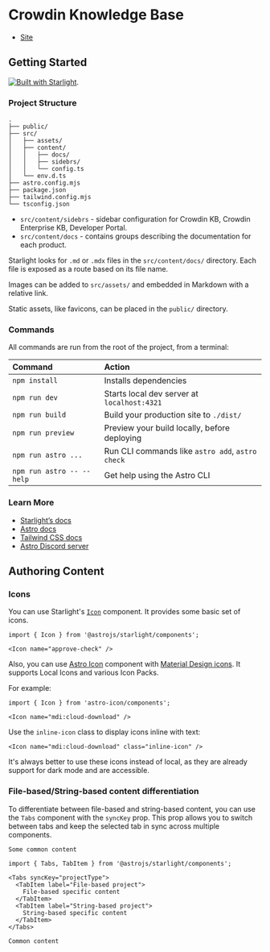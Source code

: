 # Crowdin Knowledge Base

- [Site](https://support.crowdin.com/)

## Getting Started

[![Built with Starlight](https://astro.badg.es/v2/built-with-starlight/tiny.svg)](https://starlight.astro.build).

### Project Structure

```
.
├── public/
├── src/
│   ├── assets/
│   ├── content/
│   │   ├── docs/
│   │   ├── sidebrs/
│   │   └── config.ts
│   └── env.d.ts
├── astro.config.mjs
├── package.json
├── tailwind.config.mjs
└── tsconfig.json
```

- `src/content/sidebrs` - sidebar configuration for Crowdin KB, Crowdin Enterprise KB, Developer Portal.
- `src/content/docs` - contains groups describing the documentation for each product.

Starlight looks for `.md` or `.mdx` files in the `src/content/docs/` directory. Each file is exposed as a route based on its file name.

Images can be added to `src/assets/` and embedded in Markdown with a relative link.

Static assets, like favicons, can be placed in the `public/` directory.

### Commands

All commands are run from the root of the project, from a terminal:

| Command                   | Action                                           |
| :------------------------ | :----------------------------------------------- |
| `npm install`             | Installs dependencies                            |
| `npm run dev`             | Starts local dev server at `localhost:4321`      |
| `npm run build`           | Build your production site to `./dist/`          |
| `npm run preview`         | Preview your build locally, before deploying     |
| `npm run astro ...`       | Run CLI commands like `astro add`, `astro check` |
| `npm run astro -- --help` | Get help using the Astro CLI                     |

### Learn More

- [Starlight’s docs](https://starlight.astro.build/)
- [Astro docs](https://docs.astro.build)
- [Tailwind CSS docs](https://tailwindcss.com/)
- [Astro Discord server](https://astro.build/chat)

## Authoring Content

### Icons

You can use Starlight's [`Icon`](https://starlight.astro.build/guides/components/#icon) component. It provides some basic set of icons.

```mdx
import { Icon } from '@astrojs/starlight/components';

<Icon name="approve-check" />
```

Also, you can use [Astro Icon](https://www.astroicon.dev/guides/components/) component with [Material Design icons](https://icones.js.org/collection/mdi). It supports Local Icons and various Icon Packs.

For example:

```mdx
import { Icon } from 'astro-icon/components';

<Icon name="mdi:cloud-download" />
```

Use the `inline-icon` class to display icons inline with text:

```mdx
<Icon name="mdi:cloud-download" class="inline-icon" />
```

It's always better to use these icons instead of local, as they are already support for dark mode and are accessible.

### File-based/String-based content differentiation

To differentiate between file-based and string-based content, you can use the `Tabs` component with the `syncKey` prop. This prop allows you to switch between tabs and keep the selected tab in sync across multiple components.

```mdx
Some common content

import { Tabs, TabItem } from '@astrojs/starlight/components';

<Tabs syncKey="projectType">
  <TabItem label="File-based project">
    File-based specific content
  </TabItem>
  <TabItem label="String-based project">
    String-based specific content
  </TabItem>
</Tabs>

Common content
```

